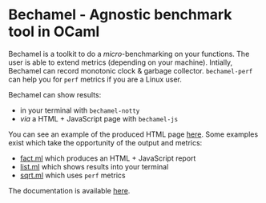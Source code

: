 # Bechamel - Agnostic benchmark tool in OCaml

Bechamel is a toolkit to do a _micro_-benchmarking on your functions. The user
is able to extend metrics (depending on your machine). Intially, Bechamel can
record monotonic clock & garbage collector. `bechamel-perf` can help you
for `perf` metrics if you are a Linux user.

Bechamel can show results:
- in your terminal with `bechamel-notty`
- _via_ a HTML + JavaScript page with `bechamel-js`

You can see an example of the produced HTML page [here][html-example]. Some
examples exist which take the opportunity of the output and metrics:
- [fact.ml][fact.ml] which produces an HTML + JavaScript report
- [list.ml][list.ml] which shows results into your terminal
- [sqrt.ml][sqrt.ml] which uses `perf` metrics

The documentation is available [here][documentation].

[html-example]: https://mirage.github.io/bechamel/fact.html
[fact.ml]: examples/fact.ml
[list.ml]: examples/list.ml
[sqrt.ml]: examples/sqrt.ml
[documentation]: https://mirage.github.io/bechamel
